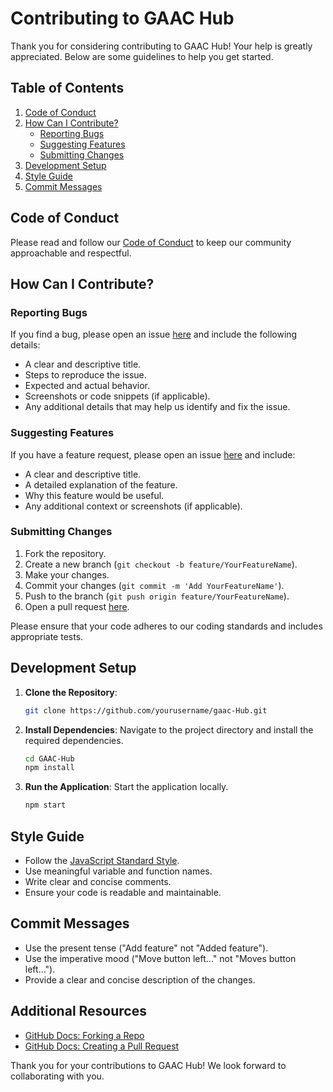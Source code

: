 # Contributing to GAAC Hub

Thank you for considering contributing to GAAC Hub! Your help is greatly appreciated. Below are some guidelines to help you get started.

## Table of Contents

1. [Code of Conduct](#code-of-conduct)
2. [How Can I Contribute?](#how-can-i-contribute)
   - [Reporting Bugs](#reporting-bugs)
   - [Suggesting Features](#suggesting-features)
   - [Submitting Changes](#submitting-changes)
3. [Development Setup](#development-setup)
4. [Style Guide](#style-guide)
5. [Commit Messages](#commit-messages)

## Code of Conduct

Please read and follow our [Code of Conduct](CODE_OF_CONDUCT.md) to keep our community approachable and respectful.

## How Can I Contribute?

### Reporting Bugs

If you find a bug, please open an issue [here](https://github.com/yourusername/gaac-Hub/issues) and include the following details:

- A clear and descriptive title.
- Steps to reproduce the issue.
- Expected and actual behavior.
- Screenshots or code snippets (if applicable).
- Any additional details that may help us identify and fix the issue.

### Suggesting Features

If you have a feature request, please open an issue [here](https://github.com/yourusername/gaac-Hub/issues) and include:

- A clear and descriptive title.
- A detailed explanation of the feature.
- Why this feature would be useful.
- Any additional context or screenshots (if applicable).

### Submitting Changes

1. Fork the repository.
2. Create a new branch (`git checkout -b feature/YourFeatureName`).
3. Make your changes.
4. Commit your changes (`git commit -m 'Add YourFeatureName'`).
5. Push to the branch (`git push origin feature/YourFeatureName`).
6. Open a pull request [here](https://github.com/yourusername/gaac-Hub/pulls).

Please ensure that your code adheres to our coding standards and includes appropriate tests.

## Development Setup

1. **Clone the Repository**:
   ```bash
   git clone https://github.com/yourusername/gaac-Hub.git
   ```

2. **Install Dependencies**:
   Navigate to the project directory and install the required dependencies.
   ```bash
   cd GAAC-Hub
   npm install
   ```

3. **Run the Application**:
   Start the application locally.
   ```bash
   npm start
   ```

## Style Guide

- Follow the [JavaScript Standard Style](https://standardjs.com/).
- Use meaningful variable and function names.
- Write clear and concise comments.
- Ensure your code is readable and maintainable.

## Commit Messages

- Use the present tense ("Add feature" not "Added feature").
- Use the imperative mood ("Move button left..." not "Moves button left...").
- Provide a clear and concise description of the changes.

## Additional Resources

- [GitHub Docs: Forking a Repo](https://docs.github.com/en/github/collaborating-with-issues-and-pull-requests/fork-a-repo)
- [GitHub Docs: Creating a Pull Request](https://docs.github.com/en/github/collaborating-with-issues-and-pull-requests/creating-a-pull-request)

Thank you for your contributions to GAAC Hub! We look forward to collaborating with you.